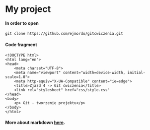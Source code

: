# My project

#### In order to open 
```
git clone https://github.com/ejmordo/gitcwiczenia.git
```

#### Code fragment
```
<!DOCTYPE html>
<html lang="en">
<head>
    <meta charset="UTF-8">
    <meta name="viewport" content="width=device-width, initial-scale=1.0">
    <meta http-equiv="X-UA-Compatible" content="ie=edge">
    <title>Zjazd 4 -> Git ćwiczenia</title>
    <link rel="stylesheet" href="css/style.css"
</head>
<body>
    <p> Git - tworzenie projektu</p>
</body>
</html>
```

#### More about markdown [here](https://github.com/adam-p/markdown-here/wiki/Markdown-Cheatsheet).
